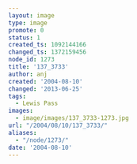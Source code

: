 ```yaml
---
layout: image
type: image
promote: 0
status: 1
created_ts: 1092144166
changed_ts: 1372159456
node_id: 1273
title: '137_3733'
author: anj
created: '2004-08-10'
changed: '2013-06-25'
tags:
  - Lewis Pass
images:
  - image/images/137_3733-1273.jpg
url: "/2004/08/10/137_3733/"
aliases:
  - "/node/1273/"
date: '2004-08-10'
---
```


